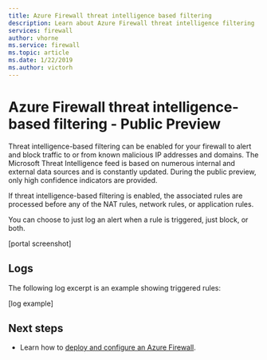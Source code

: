 ```yaml
---
title: Azure Firewall threat intelligence based filtering
description: Learn about Azure Firewall threat intelligence filtering
services: firewall
author: vhorne
ms.service: firewall
ms.topic: article
ms.date: 1/22/2019
ms.author: victorh
---
```


# Azure Firewall threat intelligence-based filtering - Public Preview

Threat intelligence-based filtering can be enabled for your firewall to alert and block traffic to or from known malicious IP addresses and domains. The Microsoft Threat Intelligence feed is based on numerous internal and external data sources and is constantly updated. During the public preview, only high confidence indicators are provided.

If threat intelligence-based filtering is enabled, the associated rules are processed before any of the NAT rules, network rules, or application rules.

You can choose to just log an alert when a rule is triggered, just block, or both.

[portal screenshot]

## Logs

The following log excerpt is an example showing triggered rules:

[log example]

## Next steps

- Learn how to [deploy and configure an Azure Firewall](tutorial-firewall-deploy-portal.md).